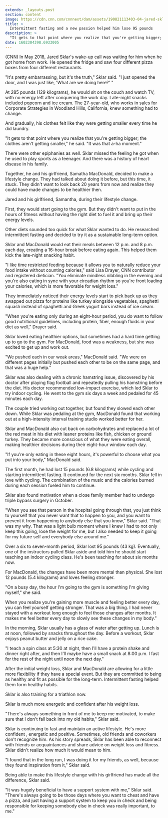 ```yaml
--- 
extends: _layouts.post 
section: content 
image: https://cdn.cnn.com/cnnnext/dam/assets/190821113403-04-jared-sklar-fasting-super-tease.jpg 
title: > 
  Intermittent fasting and a new passion helped him lose 95 pounds 
description: > 
  "It gets to that point where you realize that you're getting bigger; the clothes aren't getting smaller," he said."When you're eating only during an eight-hour period, you do want to follow good nutritional guidelines, including protein, fiber, enough fluids in your diet as well," Drayer said.While Sklar was pedaling at the gym, MacDonald found that working out at a high-intensity interval training studio worked better for her.The first month, he had lost 15 pounds (6.8 kilograms) while cycling and starting intermittent fasting.When you realize you're gaining more muscle and feeling better every day, you can feel yourself getting stronger. 
date: 1602304398.6933005 
--- 
```

(CNN) In May 2018, Jared Sklar's wake-up call was waiting for him when he got home from work. He opened the fridge and saw four different pizza boxes from four different restaurants.

"It's pretty embarrassing, but it's the truth," Sklar said. "I just opened the door, and I was just like, 'What are we doing here?' "

At 285 pounds (129 kilograms), he would sit on the couch and watch TV, with no energy left after conquering the work day. Late-night snacks included popcorn and ice cream. The 27-year-old, who works in sales for Corporate Strategies in Woodland Hills, California, knew something had to change.

And gradually, his clothes felt like they were getting smaller every time he did laundry.

"It gets to that point where you realize that you're getting bigger; the clothes aren't getting smaller," he said. "It was that a-ha moment."

There were other epiphanies as well. Sklar missed the feeling he got when he used to play sports as a teenager. And there was a history of heart disease in his family.

Together, he and his girlfriend, Samatha MacDonald, decided to make a lifestyle change. They had talked about doing it before, but this time, it stuck. They didn't want to look back 20 years from now and realize they could have made changes to be healthier then.

Jared and his girlfriend, Samantha, during their lifestyle change.

First, they would start going to the gym. But they didn't want to put in the hours of fitness without having the right diet to fuel it and bring up their energy levels.

Other diets sounded too quick for what Sklar wanted to do. He researched intermittent fasting and decided to try it as a sustainable long-term option.

Sklar and MacDonald would eat their meals between 12 p.m. and 8 p.m. each day, creating a 16-hour break before eating again. This helped them kick the late-night snacking habit.

"I like time restricted feeding because it allows you to naturally reduce your food intake without counting calories," said Lisa Drayer, CNN contributor and registered dietician. "You eliminate mindless nibbling in the evening and you're also eating in sync with your circadian rhythm so you're front loading your calories, which is more favorable for weight loss."

They immediately noticed their energy levels start to pick back up as they swapped out pizza for proteins like turkey alongside vegetables, spaghetti squash instead of spaghetti and Greek yogurt bars instead of ice cream.

"When you're eating only during an eight-hour period, you do want to follow good nutritional guidelines, including protein, fiber, enough fluids in your diet as well," Drayer said.

Sklar loved eating healthier options, but sometimes had a hard time getting up to go to the gym. For MacDonald, food was a weakness, but she was excited to get up and work out.

"We pushed each in our weak areas," MacDonald said. "We were on different pages initially but pushed each other to be on the same page, and that was a huge help."

Sklar was also dealing with a chronic hamstring issue, discovered by his doctor after playing flag football and repeatedly pulling his hamstring before the diet. His doctor recommended low-impact exercise, which led Sklar to try indoor cycling. He went to the gym six days a week and pedaled for 45 minutes each day.

The couple tried working out together, but found they slowed each other down. While Sklar was pedaling at the gym, MacDonald found that working out at a high-intensity interval training studio worked better for her.

Sklar and MacDonald also cut back on carbohydrates and replaced a lot of the red meat in his diet with leaner proteins like fish, chicken or ground turkey. They became more conscious of what they were eating overall, making healthier decisions during their eight-hour window each day.

"If you're only eating in these eight hours, it's powerful to choose what you put into your body," MacDonald said.

The first month, he had lost 15 pounds (6.8 kilograms) while cycling and starting intermittent fasting. It continued for the next six months. Sklar fell in love with cycling. The combination of the music and the calories burned during each session fueled him to continue.

Sklar also found motivation when a close family member had to undergo triple bypass surgery in October.

"When you see that person in the hospital going through that, you just think to yourself that you never want that to happen to you, and you want to prevent it from happening to anybody else that you know," Sklar said. "That was my why. That was a light bulb moment where I knew I had to not only keep this going, lose the weight for me, but I also needed to keep it going for my future self and everybody else around me."

Over a six to seven-month period, Sklar lost 95 pounds (43 kg). Eventually, one of the instructors pulled Sklar aside and told him he should start teaching an indoor cycling class. He's been teaching for about six months now.

For MacDonald, the changes have been more mental than physical. She lost 12 pounds (5.4 kilograms) and loves feeling stronger.

"On a busy day, the hour I'm going to the gym is something I'm giving myself," she said.

When you realize you're gaining more muscle and feeling better every day, you can feel yourself getting stronger. That was a big thing. I had never stayed with a workout long enough to feel those changes after months. It makes me feel better every day to slowly see these changes in my body."

In the morning, Sklar usually has a glass of water after getting up. Lunch is at noon, followed by snacks throughout the day. Before a workout, Sklar enjoys peanut butter and jelly on a rice cake.

"I teach a spin class at 5:30 at night, then I'll have a protein shake and dinner right after, and then I'll maybe have a small snack at 8:00 p.m. I fast for the rest of the night until noon the next day."

After the initial weight loss, Sklar and MacDonald are allowing for a little more flexibility if they have a special event. But they are committed to being as healthy and fit as possible for the long-term. Intermittent fasting helped them form healthy habits.

Sklar is also training for a triathlon now.

Sklar is much more energetic and confident after his weight loss.

"There's always something in front of me to keep me motivated, to make sure that I don't fall back into my old habits," Sklar said.

Sklar is continuing to fast and maintain an active lifestyle. He's more confident , energetic and positive. Sometimes, old friends and coworkers don't recognize him. As his story spreads, Sklar has been able to reconnect with friends or acquaintances and share advice on weight loss and fitness. Sklar didn't realize how much it would mean to him.

"I found that in the long run, I was doing it for my friends, as well, because they found inspiration from it," Sklar said.

Being able to make this lifestyle change with his girlfriend has made all the difference, Sklar said.

"It was hugely beneficial to have a support system with me," Sklar said. "There's always going to be those days where you want to cheat and have a pizza, and just having a support system to keep you in check and being responsible for keeping somebody else in check was really important, to me."